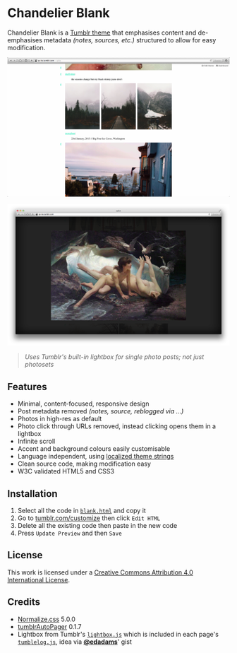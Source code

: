 # Chandelier Blank

Chandelier Blank is a [Tumblr theme](https://www.tumblr.com/docs/en/custom_themes) that emphasises content and de-emphasises metadata *(notes, sources, etc.)* structured to allow for easy modification.

![An example screenshot of the Chandelier Blank index page](screenshots/index.png)

![An example screenshot of the Chandelier Blank lightbox](screenshots/lightbox.png)

> *Uses Tumblr's built-in lightbox for single photo posts; not just photosets*

## Features

* Minimal, content-focused, responsive design
* Post metadata removed *(notes, source, reblogged via ...)*
* Photos in high-res as default
* Photo click through URLs removed, instead clicking opens them in a lightbox
* Infinite scroll
* Accent and background colours easily customisable
* Language independent, using [localized theme strings](https://www.tumblr.com/docs/en/localizing_themes)
* Clean source code, making modification easy
* W3C validated HTML5 and CSS3

## Installation

1. Select all the code in [`blank.html`](https://raw.githubusercontent.com/forlornhedgehog/chandelier/master/blank.html) and copy it
2. Go to [tumblr.com/customize](https://www.tumblr.com/customize) then click `Edit HTML`
3. Delete all the existing code then paste in the new code
4. Press `Update Preview` and then `Save`

## License

This work is licensed under a [Creative Commons Attribution 4.0 International License](https://creativecommons.org/licenses/by/4.0/).

## Credits

* [Normalize.css](https://necolas.github.io/normalize.css/) 5.0.0
* [tumblrAutoPager](https://static.tumblr.com/q0etgkr/EIBmz7s0p/infinitescrolling.js) 0.1.7
* Lightbox from Tumblr's [`lightbox.js`](https://assets.tumblr.com/assets/scripts/tumblelog/lightbox.js) which is included in each page's [`tumblelog.js`](https://assets.tumblr.com/assets/scripts/tumblelog.js), idea via **[@edadams](https://gist.github.com/edadams/6038781)**' gist
